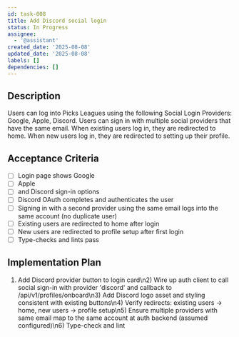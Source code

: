 ```yaml
---
id: task-008
title: Add Discord social login
status: In Progress
assignee:
  - '@assistant'
created_date: '2025-08-08'
updated_date: '2025-08-08'
labels: []
dependencies: []
---
```


## Description

Users can log into Picks Leagues using the following Social Login Providers: Google, Apple, Discord. Users can sign in with multiple social providers that have the same email. When existing users log in, they are redirected to home. When new users log in, they are redirected to setting up their profile.

## Acceptance Criteria

- [ ] Login page shows Google
- [ ] Apple
- [ ] and Discord sign-in options
- [ ] Discord OAuth completes and authenticates the user
- [ ] Signing in with a second provider using the same email logs into the same account (no duplicate user)
- [ ] Existing users are redirected to home after login
- [ ] New users are redirected to profile setup after first login
- [ ] Type-checks and lints pass

## Implementation Plan

1) Add Discord provider button to login card\n2) Wire up auth client to call social sign-in with provider 'discord' and callback to /api/v1/profiles/onboard\n3) Add Discord logo asset and styling consistent with existing buttons\n4) Verify redirects: existing users -> home, new users -> profile setup\n5) Ensure multiple providers with same email map to the same account at auth backend (assumed configured)\n6) Type-check and lint
